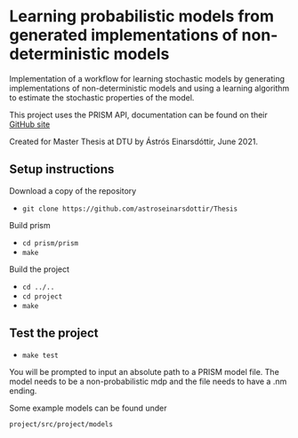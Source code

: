 # Learning probabilistic models from generated implementations of non-deterministic models
Implementation of a workflow for learning stochastic models by generating implementations of non-deterministic models and using a learning algorithm to estimate the stochastic properties of the model.

This project uses the PRISM API, documentation can be found on their [GitHub site](https://github.com/prismmodelchecker/prism-api)

Created for Master Thesis at DTU by Ástrós Einarsdóttir, June 2021.

## Setup instructions

Download a copy of the repository

* ``git clone https://github.com/astroseinarsdottir/Thesis``

Build prism

* ``cd prism/prism``
* ``make``

Build the project 

* ``cd ../..``
* ``cd project``
* ``make``

## Test the project

* ``make test``

You will be prompted to input an absolute path to a PRISM model file.
The model needs to be a non-probabilistic mdp and the file needs to have a .nm ending.

Some example models can be found under

``project/src/project/models``